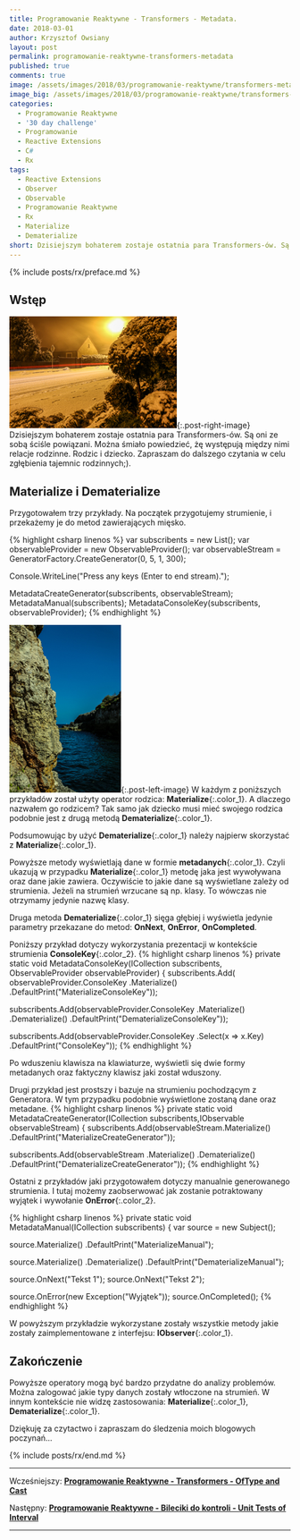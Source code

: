 ```yaml
---
title: Programowanie Reaktywne - Transformers - Metadata.
date: 2018-03-01
author: Krzysztof Owsiany
layout: post
permalink: programowanie-reaktywne-transformers-metadata
published: true
comments: true        
image: /assets/images/2018/03/programowanie-reaktywne/transformers-metadata/post.jpg
image_big: /assets/images/2018/03/programowanie-reaktywne/transformers-metadata/post-big.jpg
categories:
  - Programowanie Reaktywne
  - '30 day challenge'
  - Programowanie
  - Reactive Extensions
  - C#
  - Rx
tags:
  - Reactive Extensions
  - Observer
  - Observable
  - Programowanie Reaktywne
  - Rx
  - Materialize
  - Dematerialize
short: Dzisiejszym bohaterem zostaje ostatnia para Transformers-ów. Są oni ze sobą ściśle powiązani. Można śmiało powiedzieć, żę występują między nimi relacje rodzinne. Rodzic i dziecko. Zapraszam do dalszego czytania w celu zgłębienia tajemnic rodzinnych;).
---
```

{% include posts/rx/preface.md %}

## Wstęp
[![Reactive Extensions - Materialize][post]][post-big]{:.post-right-image}
Dzisiejszym bohaterem zostaje ostatnia para Transformers-ów. 
Są oni ze sobą ściśle powiązani. Można śmiało powiedzieć, żę występują między nimi relacje rodzinne. Rodzic i dziecko.
Zapraszam do dalszego czytania w celu zgłębienia tajemnic rodzinnych;).

## Materialize i Dematerialize
Przygotowałem trzy przykłady. Na początek przygotujemy strumienie, i przekażemy je do metod zawierających mięsko.

{% highlight csharp linenos %}
var subscribents = new List<IDisposable>();
var observableProvider = new ObservableProvider();
var observableStream = GeneratorFactory.CreateGenerator(0, 5, 1, 300);

Console.WriteLine("Press any keys (Enter to end stream).");

MetadataCreateGenerator(subscribents, observableStream);
MetadataManual(subscribents);
MetadataConsoleKey(subscribents, observableProvider);
{% endhighlight %}

[![Reactive Extensions - Dematerialize][image1]][image1-big]{:.post-left-image}
W każdym z poniższych przykładów został użyty operator rodzica: **Materialize**{:.color_1}. A dlaczego nazwałem go rodzicem? 
Tak samo jak dziecko musi mieć swojego rodzica podobnie jest z drugą metodą **Dematerialize**{:.color_1}.

Podsumowując by użyć **Dematerialize**{:.color_1} należy najpierw skorzystać z **Materialize**{:.color_1}.

Powyższe metody wyświetlają dane w formie **metadanych**{:.color_1}. Czyli ukazują w przypadku **Materialize**{:.color_1} metodę jaka jest wywoływana oraz dane jakie zawiera. Oczywiście to jakie dane są wyświetlane zależy od strumienia. Jeżeli na strumień wrzucane są np. klasy. To wówczas nie otrzymamy jedynie nazwę klasy.

Druga metoda **Dematerialize**{:.color_1} sięga głębiej i wyświetla jedynie parametry przekazane do metod: **OnNext**, **OnError**, **OnCompleted**.

Poniższy przykład dotyczy wykorzystania prezentacji w kontekście strumienia **ConsoleKey**{:.color_2}.
{% highlight csharp linenos %}
private static void MetadataConsoleKey(ICollection<IDisposable> subscribents, ObservableProvider observableProvider)
{
  subscribents.Add(
    observableProvider.ConsoleKey
      .Materialize()
      .DefaultPrint("MaterializeConsoleKey"));

  subscribents.Add(observableProvider.ConsoleKey
    .Materialize()
    .Dematerialize()
    .DefaultPrint("DematerializeConsoleKey"));

  subscribents.Add(observableProvider.ConsoleKey
    .Select(x => x.Key)
    .DefaultPrint("ConsoleKey"));
{% endhighlight %}

Po wduszeniu klawisza na klawiaturze, wyświetli się dwie formy metadanych oraz faktyczny klawisz jaki został wduszony.

Drugi przykład jest prostszy i bazuje na strumieniu pochodzącym z Generatora. 
W tym przypadku podobnie wyświetlone zostaną dane oraz metadane.
{% highlight csharp linenos %}
private static void MetadataCreateGenerator(ICollection<IDisposable> subscribents,IObservable<int> observableStream)
{
  subscribents.Add(observableStream.Materialize()
    .DefaultPrint("MaterializeCreateGenerator"));

  subscribents.Add(observableStream
    .Materialize()
    .Dematerialize()
    .DefaultPrint("DematerializeCreateGenerator"));
{% endhighlight %}

Ostatni z przykładów jaki przygotowałem dotyczy manualnie generowanego strumienia. 
I tutaj możemy zaobserwować jak zostanie potraktowany wyjątek i wywołanie **OnError**{:.color_2}.

{% highlight csharp linenos %}
private static void MetadataManual(ICollection<IDisposable> subscribents)
{
  var source = new Subject<string>();

  source.Materialize()
    .DefaultPrint("MaterializeManual");

  source.Materialize()
    .Dematerialize()
    .DefaultPrint("DematerializeManual");

  source.OnNext("Tekst 1");
  source.OnNext("Tekst 2");

  source.OnError(new Exception("Wyjątek"));
  source.OnCompleted();
{% endhighlight %}

W powyższym przykładzie wykorzystane zostały wszystkie metody jakie zostały zaimplementowane z interfejsu: **IObserver**{:.color_1}.

## Zakończenie
Powyższe operatory mogą być bardzo przydatne do analizy problemów. Można zalogować jakie typy danych zostały wtłoczone na strumień. 
W innym kontekście nie widzę zastosowania: **Materialize**{:.color_1}, **Dematerialize**{:.color_1}.

Dziękuję za czytactwo i zapraszam do śledzenia moich blogowych poczynań...

{% include posts/rx/end.md %}

------
Wcześniejszy: **[Programowanie Reaktywne - Transformers - OfType and Cast][previous]**

Następny: **[Programowanie Reaktywne - Bileciki do kontroli - Unit Tests of Interval][next]**

------
[previous]: {{site.url}}/programowanie-reaktywne-transformers-of-type-and-cast
[next]: {{site.url}}/programowanie-reaktywne-bileciki-do-kontroli-unit-tests-of-interval

[post]: /assets/images/2018/03/programowanie-reaktywne/transformers-metadata/post.jpg
[post-big]: /assets/images/2018/03/programowanie-reaktywne/transformers-metadata/post-big.jpg

[image1]: /assets/images/2018/03/programowanie-reaktywne/transformers-metadata/image1.jpg
[image1-big]: /assets/images/2018/03/programowanie-reaktywne/transformers-metadata/image1-big.jpg
